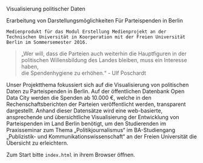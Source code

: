Visualisierung politischer Daten

Erarbeitung von Darstellungsmöglichkeiten Für Parteispenden in Berlin



	Medienprodukt für das Modul Erstellung Medienprojekt an der Technischen Universität in Koorperation mit der Freien Universität Berlin im Sommersemester 2016. 

	

> „Wer will, dass die Parteien auch weiterhin die Hauptfiguren in der
> politischen Willensbildung des Landes bleiben, muss ein Interesse haben,  
> die Spendenhygiene zu erhöhen.“ - Ulf Poschardt

Unser Projektthema fokussiert sich auf die Visualisierung von politischen Daten zu Parteispenden in Berlin. Auf der öffentlichen Datenbank Open Data City werden die Spenden ab 10.000 €, welche in den Rechenschaftsberichten der Parteien veröffentlicht werden, transparent dargestellt. Anhand dieser Datensätze wird eine web-basierte, ansprechende und übersichtliche Visualisierung der Entwicklung von Parteispenden im Land Berlin benötigt, um den Studierenden im Praxisseminar zum Thema „Politikjournalismus“ im BA-Studiengang „Publizistik- und Kommunikationswissenschaft“ an der Freien Universität die Übersicht zu erleichtern.	

Zum Start bitte ``` index.html ``` in ihrem Browser öffnen.
